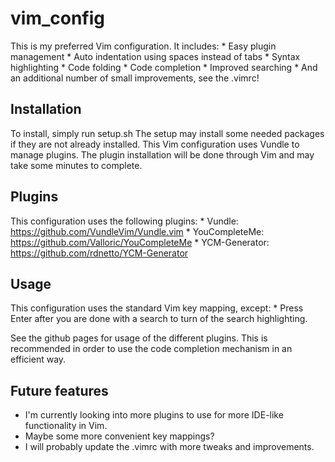 # vim_config
This is my preferred Vim configuration. It includes:
    * Easy plugin management
    * Auto indentation using spaces instead of tabs
    * Syntax highlighting
    * Code folding
    * Code completion
    * Improved searching
    * And an additional number of small improvements, see the .vimrc!

## Installation
To install, simply run setup.sh
The setup may install some needed packages if they are not already installed.
This Vim configuration uses Vundle to manage plugins. The plugin installation will be done through Vim and may take some minutes to complete.

## Plugins
This configuration uses the following plugins:
    * Vundle:        https://github.com/VundleVim/Vundle.vim
    * YouCompleteMe: https://github.com/Valloric/YouCompleteMe
    * YCM-Generator: https://github.com/rdnetto/YCM-Generator

## Usage
This configuration uses the standard Vim key mapping, except:
    * Press Enter after you are done with a search to turn of the search highlighting.

See the github pages for usage of the different plugins. This is recommended in order to use the code completion mechanism in an efficient way.

## Future features
 * I'm currently looking into more plugins to use for more IDE-like functionality in Vim.
 * Maybe some more convenient key mappings?
 * I will probably update the .vimrc with more tweaks and improvements.

